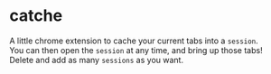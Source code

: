 # catche
A little chrome extension to cache your current tabs into a `session`.<br>
You can then open the `session` at any time, and bring up those tabs!<br>
Delete and add as many `sessions` as you want.
